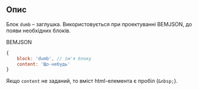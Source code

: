 ## Опис

Блок `dumb` – заглушка. Використовується при проектуванні BEMJSON,
до появи необхідних блоків.

BEMJSON

```js
{
    block: 'dumb', // ім'я блоку
    content: 'Що-небудь'
}
```

Якщо `content` не заданий, то вміст html-елемента є пробіл (`&nbsp;`).
